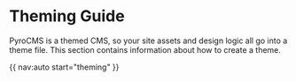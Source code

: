 # Theming Guide

PyroCMS is a themed CMS, so your site assets and design logic all go into a theme file. This section contains information about how to create a theme.

{{ nav:auto start="theming" }}
